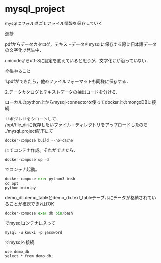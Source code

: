 # mysql_project
mysqlにフォルダごとファイル情報を保存していく

進捗

pdfからデータカタログ，テキストデータをmysqlに保存する際に日本語データの文字化け発生中．

unicodeからutf-8に設定を変えていると思うが，文字化けが治っていない．



今後やること

1.pdfができたら，他のファイルフォーマットも同様に保存する．

2.データカタログとテキストデータの抽出コードを分ける．

ローカルのpython上からmysql-connectorを使ってdocker上のmongoDBに接続.  

リポジトリをクローンして、   
/opt/file_dirに保存したいファイル・ディレクトリをアップロードしたのち   
./mysql_project配下にて
```python
docker-compose build --no-cache
```
にてコンテナ作成。それができたら、
```python
docker-compose up -d
```
でコンテナ起動。　　　
```python
docker-compose exec python3 bash
cd opt
python main.py
```


demo_db.demo_tableとdemo_db.text_tableテーブルにデータが格納されていることが確認できればOK
```python
docker-compose exec db bin/bash
```
でmysqlコンテナに入って
```python
mysql -u kouki -p password
```
でmysqlへ接続

```mysql
use demo_db
select * from demo_db;
```
